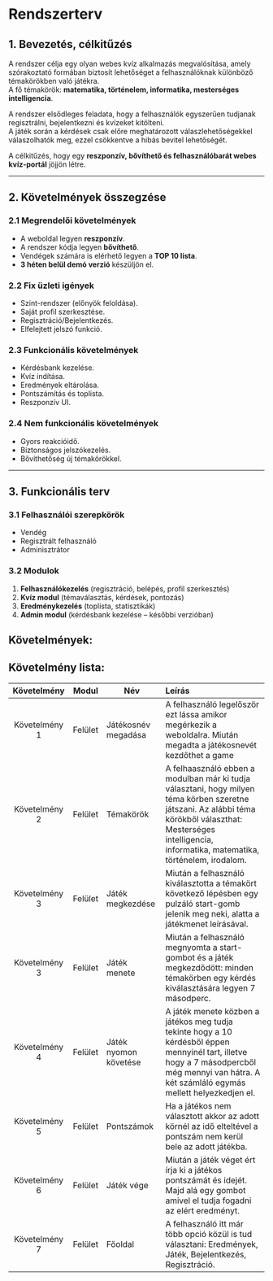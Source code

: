 # Rendszerterv

## 1. Bevezetés, célkitűzés
A rendszer célja egy olyan webes kvíz alkalmazás megvalósítása, amely szórakoztató formában biztosít lehetőséget a felhasználóknak különböző témakörökben való játékra.  
A fő témakörök: **matematika, történelem, informatika, mesterséges intelligencia**.  

A rendszer elsődleges feladata, hogy a felhasználók egyszerűen tudjanak regisztrálni, bejelentkezni és kvízeket kitölteni.  
A játék során a kérdések csak előre meghatározott válaszlehetőségekkel válaszolhatók meg, ezzel csökkentve a hibás bevitel lehetőségét.  

A célkitűzés, hogy egy **reszponzív, bővíthető és felhasználóbarát webes kvíz-portál** jöjjön létre.

---

## 2. Követelmények összegzése

### 2.1 Megrendelői követelmények
- A weboldal legyen **reszponzív**.  
- A rendszer kódja legyen **bővíthető**.  
- Vendégek számára is elérhető legyen a **TOP 10 lista**.  
- **3 héten belül demó verzió** készüljön el.  

### 2.2 Fix üzleti igények
- Szint-rendszer (előnyök feloldása).  
- Saját profil szerkesztése.  
- Regisztráció/Bejelentkezés.  
- Elfelejtett jelszó funkció.  

### 2.3 Funkcionális követelmények
- Kérdésbank kezelése.  
- Kvíz indítása.  
- Eredmények eltárolása.  
- Pontszámítás és toplista.  
- Reszponzív UI.  

### 2.4 Nem funkcionális követelmények
- Gyors reakcióidő.  
- Biztonságos jelszókezelés.  
- Bővíthetőség új témakörökkel.  

---

## 3. Funkcionális terv

### 3.1 Felhasználói szerepkörök
- Vendég  
- Regisztrált felhasználó  
- Adminisztrátor  

### 3.2 Modulok
1. **Felhasználókezelés** (regisztráció, belépés, profil szerkesztés)  
2. **Kvíz modul** (témaválasztás, kérdések, pontozás)  
3. **Eredménykezelés** (toplista, statisztikák)  
4. **Admin modul** (kérdésbank kezelése – későbbi verzióban)  


## Követelmények:
## Követelmény lista:
| Követelmény | Modul | Név | Leírás |
| :---:       | ---   | --- | :---   |
| Követelmény 1 | Felület | Játékosnév megadása | A felhasználó legelőször ezt lássa amikor megérkezik a weboldalra. Miután megadta a játékosnevét kezdőthet a game |
| Követelmény 2 | Felület | Témakörök | A felhaasználó ebben a modulban már ki tudja választani, hogy milyen téma körben szeretne játszani. Az alábbi téma körökből választhat: Mesterséges intelligencia, informatika, matematika, történelem, irodalom. |
| Követelmény 3 | Felület | Játék megkezdése | Miután a felhasználó kiválasztotta a témakört következő lépésben egy pulzáló start-gomb jelenik meg neki, alatta a játékmenet leírásával. |
| Követelmény 3 | Felület | Játék menete | Miután a felhasználó megnyomta a start-gombot és a játék megkezdődött: minden témakörben egy kérdés kiválasztására legyen 7 másodperc.|
| Követelmény 4| Felület | Játék nyomon követése | A játék menete közben a játékos meg tudja tekinte hogy a 10 kérdésből éppen mennyinél tart, illetve hogy a 7 másodpercből még mennyi van hátra. A két számláló egymás mellett helyezkedjen el. |
| Követelmény 5 | Felület | Pontszámok | Ha a játékos nem választott akkor az adott körnél az idő elteltével a pontszám nem kerül bele az adott játékba. |
| Követelmény 6 | Felület | Játék vége | Miután a játék véget ért írja ki a játékos pontszámát és idejét. Majd alá egy gombot amivel el tudja fogadni az elért eredményt. |
|Követelmény 7 | Felület | Főoldal | A felhasználó itt már több opció közül is tud választani: Eredmények, Játék, Bejelentkezés, Regisztráció.|
